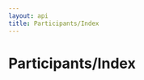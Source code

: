 ```yaml
---
layout: api
title: Participants/Index
---
```


# Participants/Index

<api-explorer resource="http://api.rusic.com/participants" method="GET">
  <api-header name="Accept" required="true" value="application/vnd.rusic.v1+json" editable-key="false" editable-value="false"></api-header>
  <api-header name="X-API-Key" required="true" value="abc123" editable-key="false"></api-header>
  <api-parameter name="bucket_id" required="false" default="" value=""></api-part>
</api-explorer>

